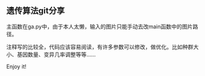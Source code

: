 ## 遗传算法git分享

主函数在ga.py中，由于本人太懒，输入的图片只能手动去改main函数中的图片路径。



注释写的比较全，代码应该容易阅读，有许多参数可以修改，做优化。比如种群大小、基因数量、变异几率调整等等……



Enjoy it!
